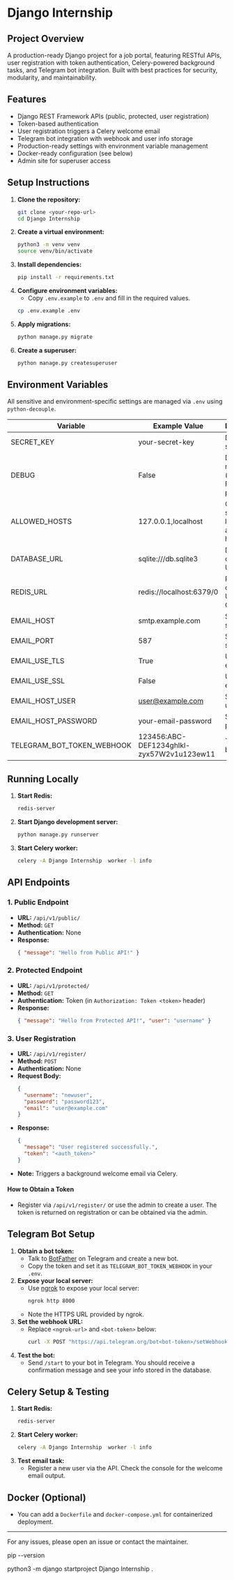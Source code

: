 
# Django Internship 

## Project Overview
A production-ready Django project for a job portal, featuring RESTful APIs, user registration with token authentication, Celery-powered background tasks, and Telegram bot integration. Built with best practices for security, modularity, and maintainability.

## Features
- Django REST Framework APIs (public, protected, user registration)
- Token-based authentication
- User registration triggers a Celery welcome email
- Telegram bot integration with webhook and user info storage
- Production-ready settings with environment variable management
- Docker-ready configuration (see below)
- Admin site for superuser access

## Setup Instructions
1. **Clone the repository:**
   ```bash
   git clone <your-repo-url>
   cd Django Internship 
   ```
2. **Create a virtual environment:**
   ```bash
   python3 -m venv venv
   source venv/bin/activate
   ```
3. **Install dependencies:**
   ```bash
   pip install -r requirements.txt
   ```
4. **Configure environment variables:**
   - Copy `.env.example` to `.env` and fill in the required values.
   ```bash
   cp .env.example .env
   ```
5. **Apply migrations:**
   ```bash
   python manage.py migrate
   ```
6. **Create a superuser:**
   ```bash
   python manage.py createsuperuser
   ```

## Environment Variables
All sensitive and environment-specific settings are managed via `.env` using `python-decouple`.

| Variable                | Example Value                | Description                                 |
|------------------------ |-----------------------------|---------------------------------------------|
| SECRET_KEY              | your-secret-key              | Django secret key                           |
| DEBUG                   | False                        | Debug mode (should be False in production)  |
| ALLOWED_HOSTS           | 127.0.0.1,localhost          | Comma-separated list of allowed hosts       |
| DATABASE_URL            | sqlite:///db.sqlite3         | Database connection URL                     |
| REDIS_URL               | redis://localhost:6379/0     | Redis connection URL for Celery             |
| EMAIL_HOST              | smtp.example.com             | SMTP server host                            |
| EMAIL_PORT              | 587                          | SMTP server port                            |
| EMAIL_USE_TLS           | True                         | Use TLS for email                           |
| EMAIL_USE_SSL           | False                        | Use SSL for email                           |
| EMAIL_HOST_USER         | user@example.com             | SMTP username                               |
| EMAIL_HOST_PASSWORD     | your-email-password          | SMTP password                               |
| TELEGRAM_BOT_TOKEN_WEBHOOK | 123456:ABC-DEF1234ghIkl-zyx57W2v1u123ew11 | Telegram bot token         |

## Running Locally
1. **Start Redis:**
   ```bash
   redis-server
   ```
2. **Start Django development server:**
   ```bash
   python manage.py runserver
   ```
3. **Start Celery worker:**
   ```bash
   celery -A Django Internship  worker -l info
   ```

## API Endpoints

### 1. Public Endpoint
- **URL:** `/api/v1/public/`
- **Method:** `GET`
- **Authentication:** None
- **Response:**
  ```json
  { "message": "Hello from Public API!" }
  ```

### 2. Protected Endpoint
- **URL:** `/api/v1/protected/`
- **Method:** `GET`
- **Authentication:** Token (in `Authorization: Token <token>` header)
- **Response:**
  ```json
  { "message": "Hello from Protected API!", "user": "username" }
  ```

### 3. User Registration
- **URL:** `/api/v1/register/`
- **Method:** `POST`
- **Authentication:** None
- **Request Body:**
  ```json
  {
    "username": "newuser",
    "password": "password123",
    "email": "user@example.com"
  }
  ```
- **Response:**
  ```json
  {
    "message": "User registered successfully.",
    "token": "<auth_token>"
  }
  ```
- **Note:** Triggers a background welcome email via Celery.

#### How to Obtain a Token
- Register via `/api/v1/register/` or use the admin to create a user. The token is returned on registration or can be obtained via the admin.

## Telegram Bot Setup
1. **Obtain a bot token:**
   - Talk to [BotFather](https://t.me/botfather) on Telegram and create a new bot.
   - Copy the token and set it as `TELEGRAM_BOT_TOKEN_WEBHOOK` in your `.env`.
2. **Expose your local server:**
   - Use [ngrok](https://ngrok.com/) to expose your local server:
     ```bash
     ngrok http 8000
     ```
   - Note the HTTPS URL provided by ngrok.
3. **Set the webhook URL:**
   - Replace `<ngrok-url>` and `<bot-token>` below:
     ```bash
     curl -X POST "https://api.telegram.org/bot<bot-token>/setWebhook" -d "url=<ngrok-url>/api/v1/telegram/webhook/"
     ```
4. **Test the bot:**
   - Send `/start` to your bot in Telegram. You should receive a confirmation message and see your info stored in the database.

## Celery Setup & Testing
1. **Start Redis:**
   ```bash
   redis-server
   ```
2. **Start Celery worker:**
   ```bash
   celery -A Django Internship  worker -l info
   ```
3. **Test email task:**
   - Register a new user via the API. Check the console for the welcome email output.

## Docker (Optional)
- You can add a `Dockerfile` and `docker-compose.yml` for containerized deployment.

---

For any issues, please open an issue or contact the maintainer. 

pip --version 

python3 -m django startproject Django Internship  . 
